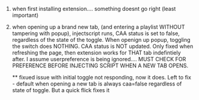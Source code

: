 1. when first installing extension.... something doesnt go right (least important)

2. when opening up a brand new tab, (and entering a playlist WITHOUT tampering with popup), injectscript runs, CAA status is set to false, regardless of the state of the toggle. When openign up popup, toggling the switch does NOTHING. CAA status is NOT updated. Only fixed when refreshing the page, then extension works for THAT tab indefintiely after. 
    I assume userpreference is being ignored.... MUST CHECK FOR PREFERENCE BEFORE INJECTING SCRIPT WHEN A NEW TAB OPENS.

    ** fixued issue with initial toggle not responding, now it does. 
    Left to fix - default when opening a new tab is always caa=false regardless of state of toggle. But a quick flick fixes it
    